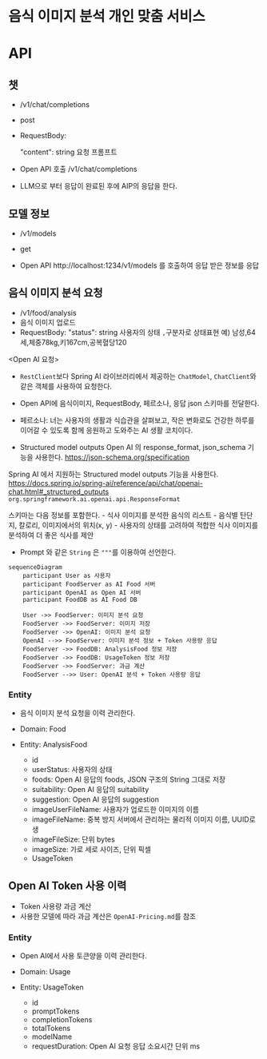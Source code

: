 # 음식 이미지 분석 개인 맞춤 서비스

# API

## 챗

- /v1/chat/completions
- post
- RequestBody:

  "content": string 요청 프롬프트

- Open API 호출 /v1/chat/completions
- LLM으로 부터 응답이 완료된 후에 AIP의 응답을 한다.

## 모델 정보

- /v1/models
- get

- Open API http://localhost:1234/v1/models 를 호출하여 응답 받은 정보를 응답


## 음식 이미지 분석 요청

- /v1/food/analysis
- 음식 이미지 업로드
- RequestBody:
  "status": string 사용자의 상태 `,`구분자로 상태표현 예) 남성,64세,체중78kg,키167cm,공복혈당120

<Open AI 요청>

- `RestClient`보다 Spring AI 라이브러리에서 제공하는 `ChatModel`, `ChatClient`와 같은 객체를 사용하여 요청한다.
- Open API에 음식이미지, RequestBody, 페르소나, 응답 json 스키마를 전달한다.
- 페르소나: 너는 사용자의 생활과 식습관을 살펴보고, 작은 변화로도 건강한 하루를 이어갈 수 있도록 함께 응원하고 도와주는 AI 생활 코치이다.

- Structured model outputs 
Open AI 의 response_format, json_schema 기능을 사용한다. https://json-schema.org/specification

Spring AI 에서 지원하는 Structured model outputs 기능을 사용한다. https://docs.spring.io/spring-ai/reference/api/chat/openai-chat.html#_structured_outputs
`org.springframework.ai.openai.api.ResponseFormat`

스키마는 다음 정보를 포함한다.
    - 식사 이미지를 분석한 음식의 리스트
    - 음식별 탄단지, 칼로리, 이미지에서의 위치(x, y)
    - 사용자의 상태를 고려하여 적합한 식사 이미지를 분석하여 더 좋은 식사를 제안

- Prompt 와 같은 `String` 은 `"""`를 이용하여 선언한다.

```mermaid
sequenceDiagram
    participant User as 사용자
    participant FoodServer as AI Food 서버
    participant OpenAI as Open AI 서버
    participant FoodDB as AI Food DB
    
    User ->> FoodServer: 이미지 분석 요청
    FoodServer ->> FoodServer: 이미지 저장
    FoodServer ->> OpenAI: 이미지 분석 요청
    OpenAI -->> FoodServer: 이미지 분석 정보 + Token 사용량 응답
    FoodServer ->> FoodDB: AnalysisFood 정보 저장
    FoodServer ->> FoodDB: UsageToken 정보 저장
    FoodServer ->> FoodServer: 과금 계산
    FoodServer -->> User: OpenAI 분석 + Token 사용량 응답
```

### Entity

- 음식 이미지 분석 요청을 이력 관리한다.

- Domain: Food
- Entity: AnalysisFood
  - id
  - userStatus: 사용자의 상태
  - foods: Open AI 응답의 foods, JSON 구조의 String 그대로 저장
  - suitability: Open AI 응답의 suitability
  - suggestion: Open AI 응답의 suggestion
  - imageUserFileName: 사용자가 업로드한 이미지의 이름
  - imageFileName: 중복 방지 서버에서 관리하는 물리적 이미지 이름, UUID로 생
  - imageFileSize: 단위 bytes
  - imageSize: 가로 세로 사이즈, 단위 픽셀
  - UsageToken

## Open AI Token 사용 이력

- Token 사용량 과금 계산
- 사용한 모델에 따라 과금 계산은 `OpenAI-Pricing.md`를 참조

### Entity

- Open AI에서 사용 토큰양을 이력 관리한다.

- Domain: Usage
- Entity: UsageToken
    - id
    - promptTokens
    - completionTokens
    - totalTokens
    - modelName
    - requestDuration: Open AI 요청 응답 소요시간 단위 ms